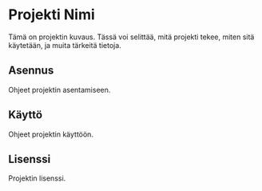 # Projekti Nimi

Tämä on projektin kuvaus. Tässä voi selittää, mitä projekti tekee, miten sitä käytetään, ja muita tärkeitä tietoja.

## Asennus

Ohjeet projektin asentamiseen.

## Käyttö

Ohjeet projektin käyttöön.

## Lisenssi

Projektin lisenssi.
